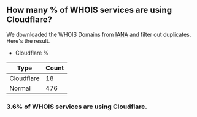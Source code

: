 ## How many % of WHOIS services are using Cloudflare?


We downloaded the WHOIS Domains from [IANA](https://www.iana.org) and filter out duplicates.
Here's the result.



- Cloudflare %

| Type | Count |
| --- | --- |
| Cloudflare | 18 |
| Normal | 476 |


### 3.6% of WHOIS services are using Cloudflare.
